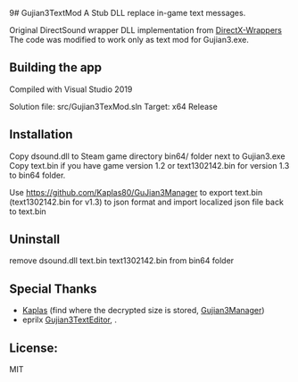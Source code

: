 9# Gujian3TextMod
A Stub DLL replace in-game text messages.

Original DirectSound wrapper DLL implementation from [DirectX-Wrappers](https://github.com/elishacloud/DirectX-Wrappers)
The code was modified to work only as text mod for Gujian3.exe.

## Building the app
Compiled with Visual Studio 2019

Solution file: src/Gujian3TexMod.sln
Target:  x64 Release

## Installation
Copy dsound.dll  to Steam game directory bin64/ folder next to Gujian3.exe
Copy text.bin if you have game version 1.2 or text1302142.bin for version 1.3 to  bin64 folder.

Use https://github.com/Kaplas80/GuJian3Manager to export text.bin (text1302142.bin for v1.3) to json format and import localized json file back to text.bin

## Uninstall
remove dsound.dll text.bin text1302142.bin from bin64 folder


## Special Thanks
- [Kaplas](https://zenhax.com/memberlist.php?mode=viewprofile&u=5785) (find where the decrypted size is stored, [Gujian3Manager](https://github.com/Kaplas80/GuJian3Manager))
- eprilx [Gujian3TextEditor](https://github.com/eprilx/Gujian3TextEditor), .

## License:  
MIT
